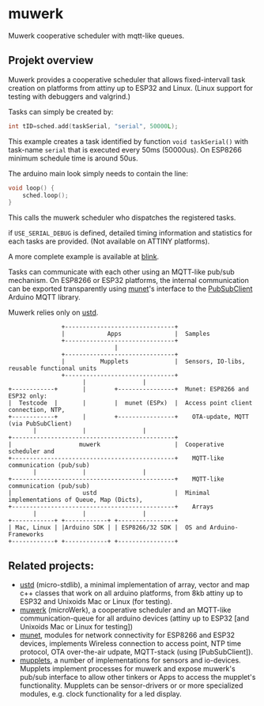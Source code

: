 # muwerk

Muwerk cooperative scheduler with mqtt-like queues.


## Projekt overview

Muwerk provides a cooperative scheduler that allows fixed-intervall task creation on platforms from attiny up to ESP32 and Linux. (Linux support for testing with debuggers and valgrind.)

Tasks can simply be created by:
```c++
int tID=sched.add(taskSerial, "serial", 50000L);
```
This example creates a task identified by function `void taskSerial()` with task-name `serial` that is executed every 50ms (50000us). On ESP8266 minimum schedule time is around 50us.

The arduino main look simply needs to contain the line:
```c++
void loop() {
    sched.loop();
}
```
This calls the muwerk scheduler who dispatches the registered tasks.

if `USE_SERIAL_DEBUG` is defined, detailed timing information and statistics for each tasks are provided. (Not available on ATTINY platforms). 

A more complete example is available at [blink](https://github.com/muwerk/Examples/blob/master/blink).

Tasks can communicate with each other using an MQTT-like pub/sub mechanism. On ESP8266 or ESP32 platforms, the internal communication can be exported transparently using [munet](https://github.com/muwerk/munet)'s interface to the [PubSubClient](https://github.com/knolleary/pubsubclient) Arduino MQTT library.

Muwerk relies only on [ustd](https://github.com/muwerk/ustd). 

```
               +-------------------------------+
               |            Apps               |  Samples
               +-------------------------------+
                              |
               +-------------------------------+
               |          Mupplets             |  Sensors, IO-libs, reusable functional units
               +-------------------------------+
                     |                |
+------------+       |        +----------------+  Munet: ESP8266 and ESP32 only:
|  Testcode  |       |        |  munet (ESPx)  |  Access point client connection, NTP, 
+------------+       |        +----------------+    OTA-update, MQTT (via PubSubClient)
       |             |                |
+----------------------------------------------+  
|                   muwerk                     |  Cooperative scheduler and  
+----------------------------------------------+    MQTT-like communication (pub/sub)
       |             |                |
+----------------------------------------------+    MQTT-like communication (pub/sub)
|                    ustd                      |  Minimal implementations of Queue, Map (Dicts),
+----------------------------------------------+    Arrays
       |             |                |
+------------+ +------------+ +----------------+  
| Mac, Linux | |Arduino SDK | | ESP8266/32 SDK |  OS and Arduino-Frameworks
+------------+ +------------+ +----------------+
```

## Related projects:

* [ustd](https://github.com/muwerk/ustd/blob/master/README.md) (micro-stdlib), a minimal implementation of array, vector and map c++ classes that work on all arduino platforms, from 8kb attiny up to ESP32 and Unixoids Mac or Linux (for testing).
* [muwerk](https://github.com/muwerk/muwerk/blob/master/README.md) (microWerk), a cooperative scheduler and an MQTT-like communication-queue for all arduino devices (attiny up to ESP32 [and Unixoids Mac or Linux for testing])
* [munet](https://github.com/muwerk/munet/blob/master/README.md), modules for network connectivity for ESP8266 and ESP32 devices, implements Wireless connection to access point, NTP time protocol, OTA over-the-air udpate, MQTT-stack (using [PubSubClient]).
* [mupplets](https://github.com/muwerk/mupplets/blob/master/README.md), a number of implementations for sensors and io-devices. Mupplets implement processes for muwerk and expose muwerk's pub/sub interface to allow other tinkers or Apps to access the mupplet's functionality. Mupplets can be sensor-drivers or or more specialized modules, e.g. clock functionality for a led display.
